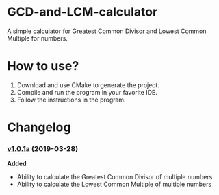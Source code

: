# GCD-and-LCM-calculator
A simple calculator for Greatest Common Divisor and Lowest Common Multiple for numbers.

# How to use?
1. Download and use CMake to generate the project.
2. Compile and run the program in your favorite IDE.
3. Follow the instructions in the program.

# Changelog 
### [v1.0.1a](https://github.com/abelzis/GCD-and-LCM-calculator/releases/tag/v1.0.1a) (2019-03-28)
**Added**
  - Ability to calculate the Greatest Common Divisor of multiple numbers
  - Ability to calculate the Lowest Common Multiple of multiple numbers

